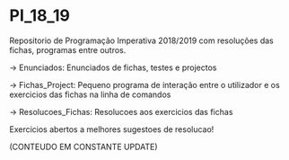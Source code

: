 # PI_18_19

Repositorio de Programação Imperativa 2018/2019 com resoluções das fichas, programas entre outros.

-> Enunciados: Enunciados de fichas, testes e projectos

-> Fichas_Project: Pequeno programa de interação entre o utilizador e os exercicios das fichas na linha de comandos

-> Resolucoes_Fichas: Resolucoes aos exercicios das fichas



Exercicios abertos a melhores sugestoes de resolucao!



(CONTEUDO EM CONSTANTE UPDATE)
